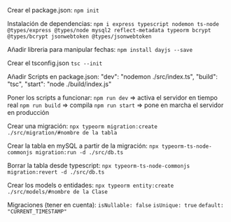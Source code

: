 Crear el package.json:
`npm init`

Instalación de dependencias:
`npm i express typescript nodemon ts-node @types/express @types/node mysql2 reflect-metadata typeorm bcrypt @types/bcrypt jsonwebtoken @types/jsonwebtoken`

Añadir libreria para manipular fechas:
`npm install dayjs --save`

Crear el tsconfig.json
`tsc --init`

Añadir Scripts en package.json:
    "dev": "nodemon ./src/index.ts",
    "build": "tsc",
    "start": "node ./build/index.js"

Poner los scripts a funcionar:
`npm run dev` => activa el servidor en tiempo real
`npm run build` => compila
`npm run start` => pone en marcha el servidor en producción

Crear una migración:
`npx typeorm migration:create ./src/migration/#nombre de la tabla`

Crear la tabla en mySQL a partir de la migración:
`npx typeorm-ts-node-commonjs migration:run -d ./src/db.ts`

Borrar la tabla desde typescript:
`npx typeorm-ts-node-commonjs migration:revert -d ./src/db.ts`

Crear los models o entidades:
`npx typeorm entity:create ./src/models/#nombre de la Clase`


Migraciones (tener en cuenta):
`isNullable: false`
`isUnique: true`
`default: "CURRENT_TIMESTAMP"`














